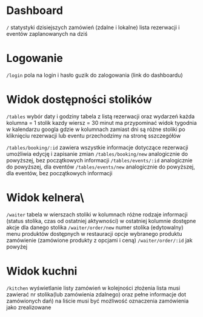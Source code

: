 # Dashboard

 `/`
 statystyki dzisiejszych zamówień (zdalne i lokalne)
 lista rezerwacji i eventów zaplanowanych na dziś 

# Logowanie 
`/login`
pola na login i hasło
guzik do zalogowania (link do dashboardu)


# Widok dostępności stolików

`/tables`
wybór daty i godziny
tabela z listą rezerwacji oraz wydarzeń 
    każda kolumna = 1 stolik
    kazdy wiersz = 30 minut 
    ma przypominać widok tygodnia w kalendarzu googla gdzie w kolumnach zamiast dni są różne stoliki
    po kliknięciu rezerwacji lub eventu przechodzimy na stronę sszczegółów 

`/tables/booking/:id`
zawiera wszystkie informacje dotyczące rezerwacji
umożliwia edycję i zapisanie zmian 
`/tables/booking/new`
analogicznie do powyższej, bez początkowych informacji 
`/tables/events/:id`
analogicznie do powyższej, dla eventów
`/tables/events/new`
analogicznie do powyższej, dla eventów,  bez początkowych informacji 
# Widok kelnera\

`/waiter`
tabela 
    w wierszach stoliki 
    w kolumnach różne rodzaje informacji (status stolika, czas od ostatniej aktywności)
    w ostatniej kolumnie dostępne akcje dla danego stolika 
`/waiter/order/new`
numer stolika (edytowalny)
menu produktów dostępnych w restauracji 
opcje wybranego produktu
zamówienie (zamówione produkty z opcjami i ceną) 
`/waiter/order/:id`
jak powyżej

# Widok kuchni

`/kitchen`
wyświetlanie listy zamówień w kolejności złożenia 
lista musi zawierać nr stolika(lub zamówienia zdalnego) oraz pełne informacje dot zamówionych dań)
na liście musi  być możliwość oznaczenia zamówienia jako zrealizowane 